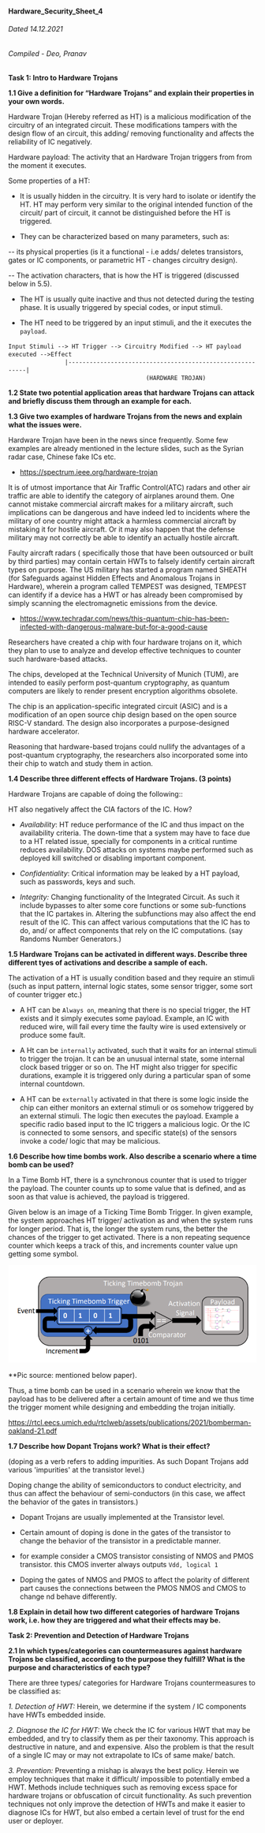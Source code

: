 #### Hardware_Security_Sheet_4
###### Dated 14.12.2021
###### Compiled -  Deo, Pranav


**Task 1: Intro to Hardware Trojans**

**1.1 Give a definition for “Hardware Trojans” and explain their properties in your own words.**

Hardware Trojan (Hereby referred as HT) is a malicious modification of the circuitry of an integrated circuit. These modifications tampers with the design flow of an circuit, this adding/ removing functionality and affects the reliability of IC negatively.

Hardware payload: The activity that an Hardware Trojan triggers from  from the moment it executes. 

Some properties of a HT:

- It is usually hidden in the circuitry. It is very hard to isolate or identify the HT. HT may perform very similar to the original intended function of the circuit/ part of circuit, it cannot be distinguished before the HT is triggered.

- They can be characterized based on many parameters, such as:

-- its physical properties (is it a functional - i.e adds/ deletes transistors, gates or IC components, or parametric HT - changes circuitry design). 

-- The activation characters, that is how the HT is triggered (discussed below in 5.5).

- The HT is usually quite inactive and thus not detected during the testing phase. It is  usually triggered by special codes, or input stimuli.

- The HT need to be triggered by an input stimuli, and the it executes the `payload`.

```
Input Stimuli --> HT Trigger --> Circuitry Modified --> HT payload executed -->Effect
                |----------------------------------------------------------|
                                       (HARDWARE TROJAN)

```

**1.2 State two potential application areas that hardware Trojans can attack and briefly discuss them through an example for each.**


**1.3 Give two examples of hardware Trojans from the news and explain what the issues were.**

Hardware Trojan have been in the news since frequently. Some few examples are already mentioned in the lecture slides, such as the  Syrian radar case, Chinese fake ICs etc.

- https://spectrum.ieee.org/hardware-trojan

It is of utmost importance that Air Traffic Control(ATC)  radars and other air traffic are able to identify the category of airplanes around them. One cannot mistake commercial aircraft makes for a military aircraft, such implications can be dangerous and have indeed led to incidents where the military of one country might attack a harmless commercial aircraft by mistaking it for hostile aircraft. Or it may also happen that the defense military may not correctly be able to identify an actually hostile aircraft.

Faulty aircraft radars ( specifically those that have been outsourced or built by third parties) may contain certain HWTs to falsely identify certain aircraft types on purpose. The US military has started a program named  SHEATH (for Safeguards against Hidden Effects and Anomalous Trojans in Hardware), wherein a program called TEMPEST was designed, TEMPEST can identify if a device has a HWT or has already been compromised by simply scanning the electromagnetic emissions from the device.


- https://www.techradar.com/news/this-quantum-chip-has-been-infected-with-dangerous-malware-but-for-a-good-cause

Researchers have created a chip with four hardware trojans on it, which they plan to use to analyze and develop effective techniques to counter such hardware-based attacks.

The chips, developed  at the Technical University of Munich (TUM), are intended to easily perform post-quantum cryptography, as quantum computers are likely to render present encryption algorithms obsolete.

The chip is an application-specific integrated circuit (ASIC) and is a modification of an open source chip design based on the open source RISC-V standard. The design also incorporates a purpose-designed hardware accelerator.

Reasoning that hardware-based trojans could nullify the advantages of a post-quantum cryptography, the researchers also incorporated some into their chip to watch and study them in action.

**1.4 Describe three different effects of Hardware Trojans. (3 points)**

Hardware Trojans are capable of doing the following::

HT also negatively affect the CIA factors of the IC. How?

- *Availability*: HT reduce performance of the IC and thus impact on the availability criteria. The down-time that a system may have to face due to a HT related issue, specially for components in a critical runtime reduces availability. DOS attacks on systems maybe performed such as deployed kill switched or disabling important component.

- *Confidentiality*: Critical information may be leaked by a HT payload, such as passwords, keys and such.

- *Integrity:* Changing functionality of the Integrated Circuit. As such it include bypasses to alter some core functions or some sub-functions that the IC partakes in. Altering the subfunctions may also affect the end result of the IC. This can affect various computations that the IC has to do, and/ or affect components that rely on the IC computations. (say Randoms Number Generators.)


**1.5 Hardware Trojans can be activated in different ways. Describe three different tyes of activations and describe a sample of each.**

The activation of a HT is usually condition based and they require an stimuli (such as input pattern, internal logic states, some sensor trigger, some sort of counter trigger etc.)

- A HT can be `Always on`, meaning that there is no special trigger, the HT exists and it simply executes some payload. Example, an IC with reduced wire, will fail every time the faulty wire is used extensively or produce some fault. 

- A Ht can be `internally` activated, such that it waits for an internal stimuli to trigger the trojan. It can be an unusual internal state, some internal clock based trigger or so on. The HT might also trigger for specific durations, example it is triggered only during a particular span of some internal countdown.

- A HT can be `externally` activated in that there is some logic inside the chip can either monitors an external stimuli or os somehow triggered by an external stimuli. The logic then executes the payload. Example a specific radio based input to the IC triggers a malicious logic.  Or the IC is connected to some sensors, and specific state(s) of the sensors invoke a code/ logic that may be malicious.  


**1.6 Describe how time bombs work. Also describe a scenario where a time bomb can be used?**

In a Time Bomb HT, there is a synchronous counter that is used to trigger the payload. The counter counts up to some value that is defined, and as soon as that value is achieved, the payload is triggered.

Given below is an image of a Ticking Time Bomb Trigger. In given example, the system approaches HT trigger/ activation as and when the system runs for longer period. That is, the longer the system runs, the better the chances of the trigger to get activated. There is a non repeating sequence counter which keeps a track of this, and increments counter value upn getting some symbol.

![using DRAM](ttt.png) 

**Pic source: mentioned below paper).

Thus, a time bomb can be used in a scenario wherein we know that the payload has to be delivered after a certain amount of time and we thus time the trigger moment while designing and embedding the trojan initially.

https://rtcl.eecs.umich.edu/rtclweb/assets/publications/2021/bomberman-oakland-21.pdf

**1.7 Describe how Dopant Trojans work? What is their effect?**

(doping as a verb refers to adding impurities. As such Dopant Trojans add various 'impurities' at the transistor level.)

Doping change the ability of semiconductors to conduct electricity, and thus can affect the behaviour of semi-conductors (in this case, we affect the behavior of the gates in transistors.)

- Dopant Trojans are usually implemented at the Transistor level. 

- Certain amount of doping is done in the gates of the transistor to change the behavior of the transistor in a predictable manner.

- for example consider a CMOS transistor consisting of NMOS and PMOS transistor. this CMOS inverter always outputs `Vdd, logical 1`

- Doping the gates of NMOS and PMOS to affect the polarity of different part causes the connections between the PMOS NMOS and CMOS to change nd behave differently.

**1.8 Explain in detail how two different categories of hardware Trojans work, i.e. how they are triggered and what their effects may be.**


**Task 2: Prevention and Detection of Hardware Trojans**

**2.1 In which types/categories can countermeasures against hardware Trojans be classified, according to the purpose they fulfill? What is the purpose and characteristics of each type?**

There are three types/ categories for Hardware Trojans countermeasures to be classified as:

*1. Detection of HWT:*  Herein, we determine if the system / IC components have HWTs embedded inside. 

*2. Diagnose the IC for HWT:* We check the IC for various HWT that may be embedded, and try to classify them as per their taxonomy. This approach is destructive in nature, and and expensive. Also the problem is that the result of a single IC may or may not extrapolate to ICs of same make/ batch.

*3. Prevention:* Preventing a mishap is always the best policy. Herein we employ techniques that make it difficult/ impossible to potentially embed a HWT. Methods include techniques such as removing excess space for hardware trojans or obfuscation of circuit functionality.
As such prevention techniques not only improve the detection of HWTs and make it easier to diagnose ICs for HWT, but also embed a certain level of trust for  the end user or deployer.
